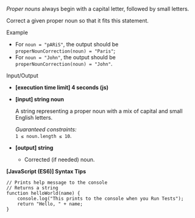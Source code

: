 _Proper nouns_ always begin with a capital letter, followed by small letters.

Correct a given proper noun so that it fits this statement.

Example

- For `noun = "pARiS"`, the output should be  
  `properNounCorrection(noun) = "Paris"`;
- For `noun = "John"`, the output should be  
  `properNounCorrection(noun) = "John"`.

Input/Output

- **\[execution time limit\] 4 seconds (js)**

- **\[input\] string noun**

  A string representing a proper noun with a mix of capital and small English letters.

  _Guaranteed constraints:_  
  `1 ≤ noun.length ≤ 10`.

- **\[output\] string**

  - Corrected (if needed) noun.

**\[JavaScript (ES6)\] Syntax Tips**

    // Prints help message to the console
    // Returns a string
    function helloWorld(name) {
        console.log("This prints to the console when you Run Tests");
        return "Hello, " + name;
    }
